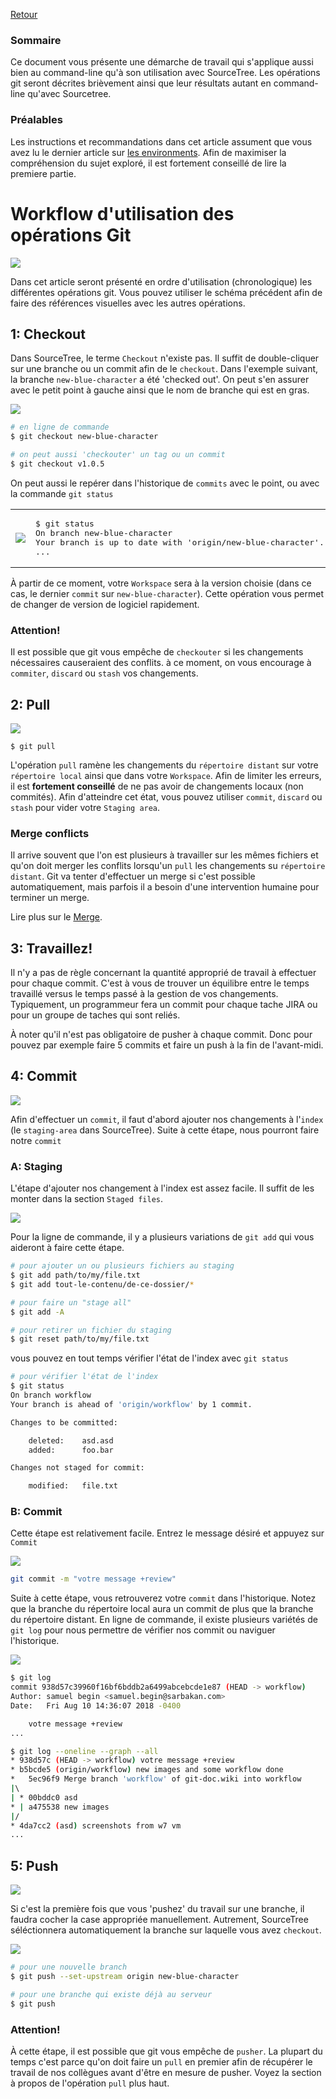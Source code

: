 [Retour](home)

### Sommaire

Ce document vous présente une démarche de travail qui s'applique aussi bien au command-line qu'à son utilisation avec SourceTree. Les opérations git seront décrites brièvement ainsi que leur résultats autant en command-line qu'avec Sourcetree.

### Préalables

Les instructions et recommandations dans cet article assument que vous avez lu le dernier article sur [les environments](git-environments). Afin de maximiser la compréhension du sujet exploré, il est fortement conseillé de lire la premiere partie.

# Workflow d'utilisation des opérations Git

![](img/workflow/commands-workflow-reworked.png)

Dans cet article seront présenté en ordre d'utilisation (chronologique) les différentes opérations git. Vous pouvez utiliser le schéma précédent afin de faire des références visuelles avec les autres opérations.

## 1: Checkout

Dans SourceTree, le terme `Checkout` n'existe pas. Il suffit de double-cliquer sur une branche ou un commit afin de le `checkout`. Dans l'exemple suivant, la branche `new-blue-character` a été 'checked out'. On peut s'en assurer avec le petit point à gauche ainsi que le nom de branche qui est en gras. 

![](img/workflow/checkout.jpg)

```bash
# en ligne de commande
$ git checkout new-blue-character

# on peut aussi 'checkouter' un tag ou un commit
$ git checkout v1.0.5
```

On peut aussi le repérer dans l'historique de `commits` avec le point, ou avec la commande `git status`

<table><tr>
<td>
	<img src="img/workflow/checkout-history.jpg"/>
</td>
<td>
<pre style="height:100%;" class="code highlight js-syntax-highlight shell monokai" v-pre="true" lang="shell">
$ git status
On branch new-blue-character
Your branch is up to date with 'origin/new-blue-character'.
...</pre>
</td>
</tr></table>


À partir de ce moment, votre `Workspace` sera à la version choisie (dans ce cas, le dernier `commit` sur `new-blue-character`). Cette opération vous permet de changer de version de logiciel rapidement.


### Attention!

Il est possible que git vous empêche de `checkouter` si les changements nécessaires causeraient des conflits. à ce moment, on vous encourage à `commiter`, `discard` ou `stash` vos changements.

## 2: Pull

![](img/operations/pull.jpg)

```
$ git pull
```

L'opération `pull` ramène les changements du `répertoire distant` sur votre `répertoire local` ainsi que dans votre `Workspace`. Afin de limiter les erreurs, il est **fortement conseillé** de ne pas avoir de changements locaux (non commités). Afin d'atteindre cet état, vous pouvez utiliser `commit`, `discard` ou `stash` pour vider votre `Staging area`.

### Merge conflicts

Il arrive souvent que l'on est plusieurs à travailler sur les mêmes fichiers et qu'on doit merger les conflits lorsqu'un `pull` les changements su `répertoire distant`. Git va tenter d'effectuer un merge si c'est possible automatiquement, mais parfois il a besoin d'une intervention humaine pour terminer un merge.

Lire plus sur le [Merge](merge).

## 3: Travaillez!

Il n'y a pas de règle concernant la quantité approprié de travail à effectuer pour chaque commit. C'est à vous de trouver un équilibre entre le temps travaillé versus le temps passé à la gestion de vos changements. Typiquement, un programmeur fera un commit pour chaque tache JIRA ou pour un groupe de taches qui sont reliés. 

À noter qu'il n'est pas obligatoire de pusher à chaque commit. Donc pour pouvez par exemple faire 5 commits et faire un push à la fin de l'avant-midi.

## 4: Commit

![](img/operations/commit.jpg)

Afin d'effectuer un `commit`, il faut d'abord ajouter nos changements à l'`index` (le `staging-area` dans SourceTree). Suite à cette étape, nous pourront faire notre `commit`

### A: Staging

L'étape d'ajouter nos changement à l'index est assez facile. Il suffit de les monter dans la section `Staged files`. 

![](img/workflow/staging-area.jpg)

Pour la ligne de commande, il y a plusieurs variations de `git add` qui vous aideront à faire cette étape.

```bash
# pour ajouter un ou plusieurs fichiers au staging
$ git add path/to/my/file.txt
$ git add tout-le-contenu/de-ce-dossier/*

# pour faire un "stage all"
$ git add -A

# pour retirer un fichier du staging
$ git reset path/to/my/file.txt
```
vous pouvez en tout temps vérifier l'état de l'index avec `git status`

```bash
# pour vérifier l'état de l'index
$ git status 
On branch workflow
Your branch is ahead of 'origin/workflow' by 1 commit.

Changes to be committed:

	deleted:    asd.asd
	added:      foo.bar

Changes not staged for commit:

	modified:   file.txt
```

### B: Commit

Cette étape est relativement facile. Entrez le message désiré et appuyez sur `Commit`

![](img/workflow/commit-message.jpg)

```bash
git commit -m "votre message +review"
``` 

Suite à cette étape, vous retrouverez votre `commit` dans l'historique. Notez que la branche du répertoire local aura un commit de plus que la branche du répertoire distant. En ligne de commande, il existe plusieurs variétés de `git log` pour nous permettre de vérifier nos commit ou naviguer l'historique.

![](img/workflow/commit-succesful.jpg)

```bash
$ git log
commit 938d57c39960f16bf6bddb2a6499abcebcde1e87 (HEAD -> workflow)
Author: samuel begin <samuel.begin@sarbakan.com>
Date:   Fri Aug 10 14:36:07 2018 -0400

    votre message +review
...
```

```bash
$ git log --oneline --graph --all
* 938d57c (HEAD -> workflow) votre message +review
* b5bcde5 (origin/workflow) new images and some workflow done
*   5ec96f9 Merge branch 'workflow' of git-doc.wiki into workflow
|\  
| * 00bddc0 asd
* | a475538 new images
|/  
* 4da7cc2 (asd) screenshots from w7 vm
...
```

## 5: Push

![](img/operations/push.jpg)

Si c'est la première fois que vous 'pushez' du travail sur une branche, il faudra cocher la case appropriée manuellement. Autrement, SourceTree séléctionnera automatiquement la branche sur laquelle vous avez `checkout`.

![](img/workflow/push-window.jpg)

```bash
# pour une nouvelle branch
$ git push --set-upstream origin new-blue-character

# pour une branche qui existe déjà au serveur
$ git push
```

### Attention!

À cette étape, il est possible que git vous empêche de `pusher`. La plupart du temps c'est parce qu'on doit faire un `pull` en premier afin de récupérer le travail de nos collègues avant d'être en mesure de pusher. Voyez la section à propos de l'opération `pull` plus haut.
